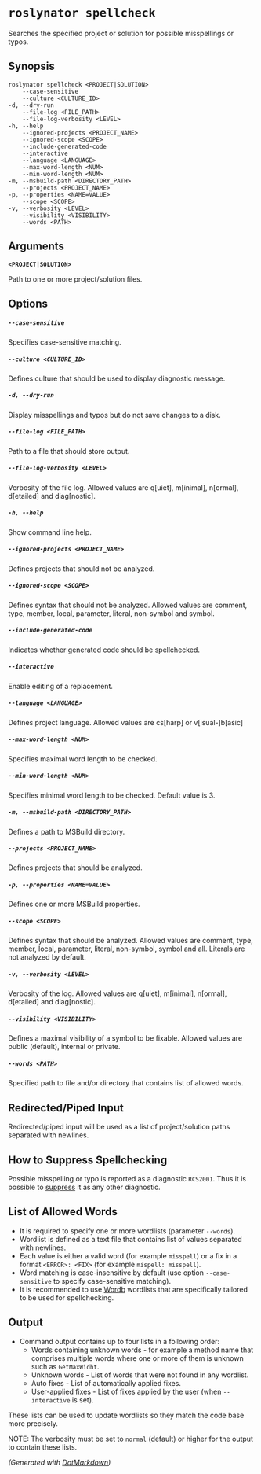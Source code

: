 ﻿---
sidebar_label: spellcheck
---

# `roslynator spellcheck`

Searches the specified project or solution for possible misspellings or typos\.

## Synopsis

```
roslynator spellcheck <PROJECT|SOLUTION>
    --case-sensitive
    --culture <CULTURE_ID>
-d, --dry-run
    --file-log <FILE_PATH>
    --file-log-verbosity <LEVEL>
-h, --help
    --ignored-projects <PROJECT_NAME>
    --ignored-scope <SCOPE>
    --include-generated-code
    --interactive
    --language <LANGUAGE>
    --max-word-length <NUM>
    --min-word-length <NUM>
-m, --msbuild-path <DIRECTORY_PATH>
    --projects <PROJECT_NAME>
-p, --properties <NAME=VALUE>
    --scope <SCOPE>
-v, --verbosity <LEVEL>
    --visibility <VISIBILITY>
    --words <PATH>
```

## Arguments

**`<PROJECT|SOLUTION>`**

Path to one or more project/solution files\.

## Options

##### `--case-sensitive`

Specifies case\-sensitive matching\.

##### `--culture <CULTURE_ID>`

Defines culture that should be used to display diagnostic message\.

##### `-d, --dry-run`

Display misspellings and typos but do not save changes to a disk\.

##### `--file-log <FILE_PATH>`

Path to a file that should store output\.

##### `--file-log-verbosity <LEVEL>`

Verbosity of the file log\. Allowed values are q\[uiet\], m\[inimal\], n\[ormal\], d\[etailed\] and diag\[nostic\]\.

##### `-h, --help`

Show command line help\.

##### `--ignored-projects <PROJECT_NAME>`

Defines projects that should not be analyzed\.

##### `--ignored-scope <SCOPE>`

Defines syntax that should not be analyzed\. Allowed values are comment, type, member, local, parameter, literal, non\-symbol and symbol\.

##### `--include-generated-code`

Indicates whether generated code should be spellchecked\.

##### `--interactive`

Enable editing of a replacement\.

##### `--language <LANGUAGE>`

Defines project language\. Allowed values are cs\[harp\] or v\[isual\-\]b\[asic\]

##### `--max-word-length <NUM>`

Specifies maximal word length to be checked\.

##### `--min-word-length <NUM>`

Specifies minimal word length to be checked\. Default value is 3\.

##### `-m, --msbuild-path <DIRECTORY_PATH>`

Defines a path to MSBuild directory\.

##### `--projects <PROJECT_NAME>`

Defines projects that should be analyzed\.

##### `-p, --properties <NAME=VALUE>`

Defines one or more MSBuild properties\.

##### `--scope <SCOPE>`

Defines syntax that should be analyzed\. Allowed values are comment, type, member, local, parameter, literal, non\-symbol, symbol and all\. Literals are not analyzed by default\.

##### `-v, --verbosity <LEVEL>`

Verbosity of the log\. Allowed values are q\[uiet\], m\[inimal\], n\[ormal\], d\[etailed\] and diag\[nostic\]\.

##### `--visibility <VISIBILITY>`

Defines a  maximal visibility of a symbol to be fixable\. Allowed values are public \(default\), internal or private\.

##### `--words <PATH>`

Specified path to file and/or directory that contains list of allowed words\.

## Redirected/Piped Input

Redirected/piped input will be used as a list of project/solution paths separated with newlines.

## How to Suppress Spellchecking

Possible misspelling or typo is reported as a diagnostic `RCS2001`.
Thus it is possible to [suppress](../HowToSuppressDiagnostic.md) it as any other diagnostic. 

## List of Allowed Words

* It is required to specify one or more wordlists (parameter `--words`).
* Wordlist is defined as a text file that contains list of values separated with newlines.
* Each value is either a valid word (for example `misspell`) or a fix in a format `<ERROR>: <FIX>` (for example `mispell: misspell`).
* Word matching is case-insensitive by default (use option `--case-sensitive` to specify case-sensitive matching).
* It is recommended to use [Wordb](https://github.com/JosefPihrt/Wordb/tree/main/data) wordlists that are specifically tailored to be used for spellchecking.

## Output

* Command output contains up to four lists in a following order:
  * Words containing unknown words - for example a method name that comprises multiple words where one or more of them is unknown such as `GetMaxWidht`.
  * Unknown words - List of words that were not found in any wordlist.
  * Auto fixes - List of automatically applied fixes.
  * User-applied fixes - List of fixes applied by the user (when `--interactive` is set).

These lists can be used to update wordlists so they match the code base more precisely.

NOTE: The verbosity must be set to `normal` (default) or higher for the output to contain these lists.

*\(Generated with [DotMarkdown](https://github.com/JosefPihrt/DotMarkdown)\)*
